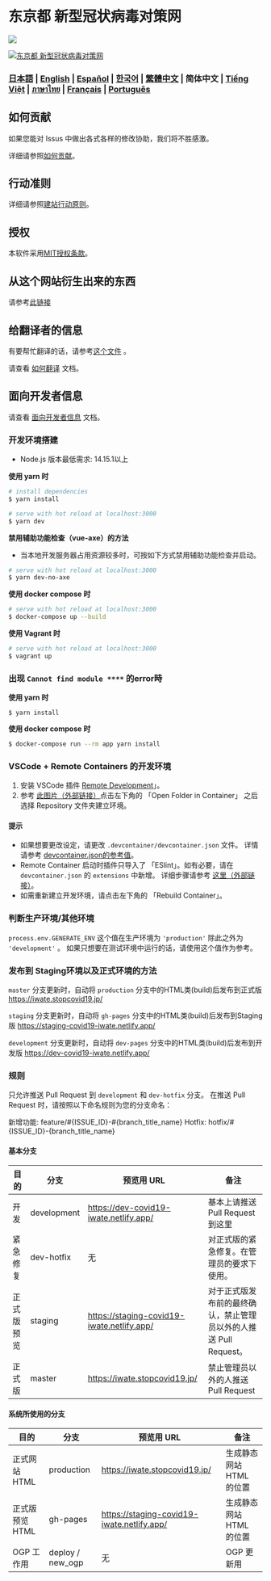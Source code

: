 # 东京都 新型冠状病毒对策网

![](https://github.com/tokyo-metropolitan-gov/covid19/workflows/production%20deploy/badge.svg)

[![东京都 新型冠状病毒对策网](https://user-images.githubusercontent.com/1301149/75629392-1d19d900-5c25-11ea-843d-2d4376e3a560.png)](https://iwate.stopcovid19.jp/)

### [日本語](./../../README.md) | [English](./../en/README.md) | [Español](./../es/README.md) | [한국어](./../ko/README.md) | [繁體中文](./../zh_TW/README.md) | 简体中文 | [Tiếng Việt](./../vi/README.md) | [ภาษาไทย](./../th/README.md) | [Français](./../fr/README.md) | [Português](./../pt_BR/README.md)

## 如何贡献
如果您能对 Issus 中做出各式各样的修改协助，我们将不胜感激。

详细请参照[如何贡献](./CONTRIBUTING.md)。


## 行动准则
详细请参照[建站行动原则](./CODE_OF_CONDUCT.md)。

## 授权
本软件采用[MIT授权条款](./../../LICENSE.txt)。

## 从这个网站衍生出来的东西

请参考[此链接](./../../FORKED_SITES.md)

## 给翻译者的信息

有要帮忙翻译的话，请参考[这个文件](./TRANSLATION.md) 。

请查看 [如何翻译](./../../TRANSLATION.md) 文档。

## 面向开发者信息

请查看 [面向开发者信息](./FOR_DEVELOPERS.md) 文档。

### 开发环境搭建

- Node.js 版本最低需求: 14.15.1以上

**使用 yarn 时**

``` bash
# install dependencies
$ yarn install

# serve with hot reload at localhost:3000
$ yarn dev
```


**禁用辅助功能检查（vue-axe）的方法**

- 当本地开发服务器占用资源较多时，可按如下方式禁用辅助功能检查并启动。

```bash
# serve with hot reload at localhost:3000
$ yarn dev-no-axe
```


**使用 docker compose 时**

```bash
# serve with hot reload at localhost:3000
$ docker-compose up --build
```

**使用 Vagrant 时**
```bash
# serve with hot reload at localhost:3000
$ vagrant up
```

### 出现 `Cannot find module ****` 的error時

**使用 yarn 时**
```
$ yarn install
```

**使用 docker compose 时**
```bash
$ docker-compose run --rm app yarn install
```

### VSCode + Remote Containers 的开发环境

1. 安装 VSCode 插件 [Remote Development](https://marketplace.visualstudio.com/items?itemName=ms-vscode-remote.vscode-remote-extensionpack)」。
2. 参考 [此图片（外部链接）](https://code.visualstudio.com/docs/remote/containers#_quick-start-try-a-dev-container)点击左下角的 「Open Folder in Container」 之后选择 Repository 文件夹建立环境。

#### 提示
- 如果想要更改设定，请更改 `.devcontainer/devcontainer.json` 文件。
详情请参考 [devcontainer.json的参考值](https://code.visualstudio.com/docs/remote/containers#_devcontainerjson-reference)。
- Remote Container 启动时插件只导入了 「ESlint」。如有必要，请在 `devcontainer.json` 的 `extensions` 中新增。
详细步骤请参考 [这里（外部链接）](https://code.visualstudio.com/docs/remote/containers#_managing-extensions)。
- 如需重新建立开发环境，请点击左下角的 「Rebuild Container」。

### 判断生产环境/其他环境

`process.env.GENERATE_ENV` 这个值在生产环境为 `'production'` 除此之外为 `'development'` 。
如果只想要在测试环境中运行的话，请使用这个值作为参考。

### 发布到 Staging环境以及正式环境的方法

`master` 分支更新时，自动将 `production` 分支中的HTML类(build)后发布到正式版 https://iwate.stopcovid19.jp/

`staging` 分支更新时，自动将 `gh-pages` 分支中的HTML类(build)后发布到Staging版 https://staging-covid19-iwate.netlify.app/

`development` 分支更新时，自动将 `dev-pages` 分支中的HTML类(build)后发布到开发版 https://dev-covid19-iwate.netlify.app/

### 规则

只允许推送 Pull Request 到 `development`  和 `dev-hotfix` 分支。
在推送 Pull Request 时，请按照以下命名规则为您的分支命名：

新增功能: feature/#{ISSUE_ID}-#{branch_title_name}
Hotfix: hotfix/#{ISSUE_ID}-{branch_title_name}

#### 基本分支
| 目的 | 分支 | 预览用 URL | 备注 |
| ---- | -------- | ---- | ---- |
| 开发 | development | https://dev-covid19-iwate.netlify.app/ | 基本上请推送 Pull Request 到这里 |
| 紧急修复 | dev-hotfix | 无 | 对正式版的紧急修复。在管理员的要求下使用。 |
| 正式版预览 | staging | https://staging-covid19-iwate.netlify.app/ | 对于正式版发布前的最终确认，禁止管理员以外的人推送 Pull Request。 |
| 正式版 | master | https://iwate.stopcovid19.jp/ | 禁止管理员以外的人推送 Pull Request |
#### 系统所使用的分支
| 目的 | 分支 | 预览用 URL | 备注 |
| ---- | -------- | ---- | ---- |
| 正式网站 HTML | production | https://iwate.stopcovid19.jp/ | 生成静态网站 HTML 的位置 |
| 正式版预览 HTML | gh-pages | https://staging-covid19-iwate.netlify.app/ | 生成静态网站 HTML 的位置 |
| OGP 工作用 | deploy / new_ogp | 无 | OGP 更新用 |
